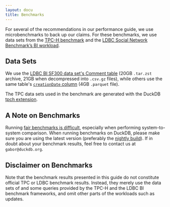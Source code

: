 ```yaml
---
layout: docu
title: Benchmarks
---
```


For several of the recommendations in our performance guide, we use microbenchmarks to back up our claims. For these benchmarks, we use data sets from the [TPC-H benchmark](../../extensions/tpch) and the [LDBC Social Network Benchmark’s BI workload](https://github.com/ldbc/ldbc_snb_bi/blob/main/snb-bi-pre-generated-data-sets.md#compressed-csvs-in-the-composite-merged-fk-format).

<!--
## Benchmark Environment

The benchmarks in the performance guide executed on a 2022 MacBook Pro with a 12-core M2 Pro CPU, 32GiB RAM and 1TB disk.
-->

## Data Sets

We use the [LDBC BI SF300 data set's Comment table](https://blobs.duckdb.org/data/ldbc-sf300-comments.tar.zst) (20GB `.tar.zst` archive, 21GB when decompressed into `.csv.gz` files),
while others use the same table's [`creationDate` column](https://blobs.duckdb.org/data/ldbc-sf300-comments-creationDate.parquet) (4GB `.parquet` file).

The TPC data sets used in the benchmark are generated with the DuckDB [tpch extension](../../extensions/tpch).

## A Note on Benchmarks

Running [fair benchmarks is difficult](https://hannes.muehleisen.org/publications/DBTEST2018-performance-testing.pdf), especially when performing system-to-system comparison.
When running benchmarks on DuckDB, please make sure you are using the latest version (preferably the [nightly build](/docs/installation/index?version=main)).
If in doubt about your benchmark results, feel free to contact us at `gabor@duckdb.org`.

## Disclaimer on Benchmarks

Note that the benchmark results presented in this guide do not constitute official TPC or LDBC benchmark results. Instead, they merely use the data sets of and some queries provided by the TPC-H and the LDBC BI benchmark frameworks, and omit other parts of the workloads such as updates.
